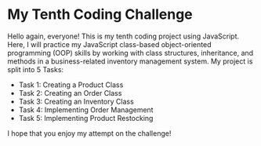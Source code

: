 # My Tenth Coding Challenge
Hello again, everyone! This is my tenth coding project using JavaScript. Here, I will practice my JavaScript class-based object-oriented programming (OOP) skills by working with class structures, inheritance, and methods in a business-related inventory management system.
My project is split into 5 Tasks: 
+ Task 1: Creating a Product Class
+ Task 2: Creating an Order Class
+ Task 3: Creating an Inventory Class
+ Task 4: Implementing Order Management
+ Task 5: Implementing Product Restocking

I hope that you enjoy my attempt on the challenge! 
